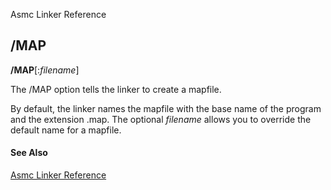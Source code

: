 Asmc Linker Reference

## /MAP

**/MAP**[:_filename_]

The /MAP option tells the linker to create a mapfile.

By default, the linker names the mapfile with the base name of the program and the extension .map. The optional _filename_ allows you to override the default name for a mapfile.

#### See Also

[Asmc Linker Reference](link.md)
